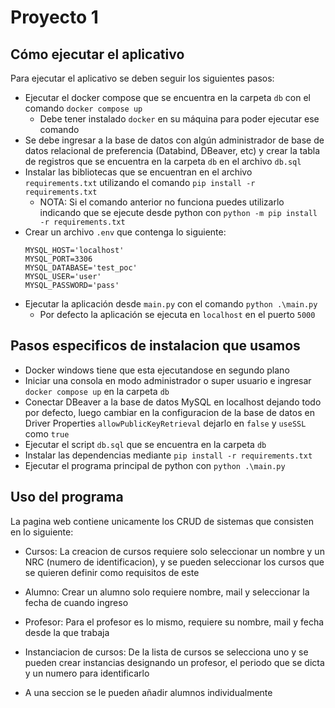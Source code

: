 # Proyecto 1 #

## Cómo ejecutar el aplicativo ##
Para ejecutar el aplicativo se deben seguir los siguientes pasos:
* Ejecutar el docker compose que se encuentra en la carpeta ```db``` con el comando ```docker compose up```
    * Debe tener instalado ```docker``` en su máquina para poder ejecutar ese comando
* Se debe ingresar a la base de datos con algún administrador de base de datos relacional de preferencia (Databind, DBeaver, etc) y crear la tabla de registros que se encuentra en la carpeta ```db``` en el archivo ```db.sql```
* Instalar las bibliotecas que se encuentran en el archivo ```requirements.txt``` utilizando el comando ```pip install -r requirements.txt```
    * NOTA: Si el comando anterior no funciona puedes utilizarlo indicando que se ejecute desde python con ```python -m pip install -r requirements.txt```
* Crear un archivo ```.env``` que contenga lo siguiente:
    ```
    MYSQL_HOST='localhost'
    MYSQL_PORT=3306
    MYSQL_DATABASE='test_poc'
    MYSQL_USER='user'
    MYSQL_PASSWORD='pass'
    ```
* Ejecutar la aplicación desde ```main.py``` con el comando ```python .\main.py```
    * Por defecto la aplicación se ejecuta en ```localhost``` en el puerto ```5000```


## Pasos especificos de instalacion que usamos
- Docker windows tiene que esta ejecutandose en segundo plano
- Iniciar una consola en modo administrador o super usuario e ingresar ```docker compose up``` en la carpeta ```db```
- Conectar DBeaver a la base de datos MySQL en localhost dejando todo por defecto, luego cambiar en la configuracion de la base de datos en Driver Properties ```allowPublicKeyRetrieval``` dejarlo en ```false``` y ```useSSL``` como ```true```
- Ejecutar el script ```db.sql``` que se encuentra en la carpeta ```db```
- Instalar las dependencias mediante ```pip install -r requirements.txt```
- Ejecutar el programa principal de python con ```python .\main.py```


## Uso del programa
La pagina web contiene unicamente los CRUD de sistemas que consisten en lo siguiente:

- Cursos: La creacion de cursos requiere solo seleccionar un nombre y un NRC (numero de identificacion), y se pueden seleccionar los cursos que se quieren definir como requisitos de este

- Alumno: Crear un alumno solo requiere nombre, mail y seleccionar la fecha de cuando ingreso

- Profesor: Para el profesor es lo mismo, requiere su nombre, mail y fecha desde la que trabaja

- Instanciacion de cursos: De la lista de cursos se selecciona uno y se pueden crear instancias designando un profesor, el periodo que se dicta y un numero para identificarlo

- A una seccion se le pueden añadir alumnos individualmente

